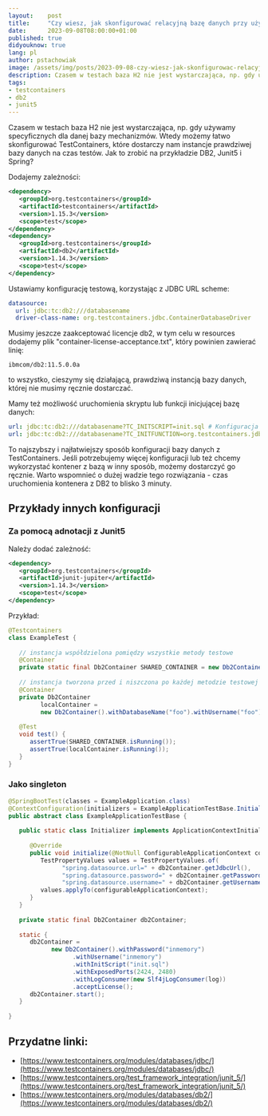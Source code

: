 ```yaml
---
layout:    post
title:     "Czy wiesz, jak skonfigurować relacyjną bazę danych przy użyciu TestContainers?"
date:      2023-09-08T08:00:00+01:00
published: true
didyouknow: true
lang: pl
author: pstachowiak
image: /assets/img/posts/2023-09-08-czy-wiesz-jak-skonfigurowac-relacyjna-baze-danych-przy-uzyciu-testcontainers/containership.jpg
description: Czasem w testach baza H2 nie jest wystarczająca, np. gdy używamy specyficznych dla danej bazy mechanizmów. Wtedy możemy łatwo skonfigurować TestContainers, które dostarczy nam instancje prawdziwej bazy danych na czas testów. Jak to zrobić na przykładzie DB2, Junit5 i Spring?
tags:
- testcontainers
- db2
- junit5
---
```

Czasem w testach baza H2 nie jest wystarczająca, np. gdy używamy specyficznych dla danej bazy mechanizmów. Wtedy możemy łatwo skonfigurować TestContainers, które dostarczy nam instancje prawdziwej bazy danych na czas testów.
Jak to zrobić na przykładzie DB2, Junit5 i Spring?

Dodajemy zależności: 
```xml
<dependency>
   <groupId>org.testcontainers</groupId>
   <artifactId>testcontainers</artifactId>
   <version>1.15.3</version>
   <scope>test</scope>
</dependency>
<dependency>
   <groupId>org.testcontainers</groupId>
   <artifactId>db2</artifactId>
   <version>1.14.3</version>
   <scope>test</scope>
</dependency>
```

Ustawiamy konfigurację testową, korzystając z JDBC URL scheme:
```yaml
datasource:
  url: jdbc:tc:db2:///databasename
  driver-class-name: org.testcontainers.jdbc.ContainerDatabaseDriver
```

Musimy jeszcze zaakceptować licencje db2, w tym celu w resources dodajemy plik "container-license-acceptance.txt", który powinien zawierać linię: 
```
ibmcom/db2:11.5.0.0a
```
to wszystko, cieszymy się działającą, prawdziwą instancją bazy danych, której nie musimy ręcznie dostarczać.

Mamy też możliwość uruchomienia skryptu lub funkcji inicjującej bazę danych:
```yaml
url: jdbc:tc:db2:///databasename?TC_INITSCRIPT=init.sql # Konfiguracja pliku inicjującego bazę
url: jdbc:tc:db2:///databasename?TC_INITFUNCTION=org.testcontainers.jdbc.JDBCDriverTest::sampleInitFunction  # Konfiguracja funkcji inicjującej
```
To najszybszy i najłatwiejszy sposób konfiguracji bazy danych z TestContainers. Jeśli potrzebujemy więcej konfiguracji lub też chcemy wykorzystać kontener z bazą w inny sposób, możemy dostarczyć go ręcznie.
Warto wspomnieć o dużej wadzie tego rozwiązania - czas uruchomienia kontenera z DB2 to blisko 3 minuty.

## Przykłady innych konfiguracji

### Za pomocą adnotacji z Junit5
Należy dodać zależność:
```xml
<dependency>
   <groupId>org.testcontainers</groupId>
   <artifactId>junit-jupiter</artifactId>
   <version>1.14.3</version>
   <scope>test</scope>
</dependency>
```

Przykład:
```java
@Testcontainers
class ExampleTest {
 
   // instancja współdzielona pomiędzy wszystkie metody testowe
   @Container
   private static final Db2Container SHARED_CONTAINER = new Db2Container();
 
   // instancja tworzona przed i niszczona po każdej metodzie testowej
   @Container
   private Db2Container
         localContainer =
         new Db2Container().withDatabaseName("foo").withUsername("foo").withPassword("secret");
 
   @Test
   void test() {
      assertTrue(SHARED_CONTAINER.isRunning());
      assertTrue(localContainer.isRunning());
   }
}
```

### Jako singleton
```java
@SpringBootTest(classes = ExampleApplication.class)
@ContextConfiguration(initializers = ExampleApplicationTestBase.Initializer.class)
public abstract class ExampleApplicationTestBase {
 
   public static class Initializer implements ApplicationContextInitializer<ConfigurableApplicationContext> {
 
      @Override
      public void initialize(@NotNull ConfigurableApplicationContext configurableApplicationContext) {
         TestPropertyValues values = TestPropertyValues.of(
               "spring.datasource.url=" + db2Container.getJdbcUrl(),
               "spring.datasource.password=" + db2Container.getPassword(),
               "spring.datasource.username=" + db2Container.getUsername());
         values.applyTo(configurableApplicationContext);
      }
   }
 
   private static final Db2Container db2Container;
 
   static {
      db2Container =
            new Db2Container().withPassword("inmemory")
                  .withUsername("inmemory")
                  .withInitScript("init.sql")
                  .withExposedPorts(2424, 2480)
                  .withLogConsumer(new Slf4jLogConsumer(log))
                  .acceptLicense();
      db2Container.start();
   }
 
}
```

## Przydatne linki:
- [https://www.testcontainers.org/modules/databases/jdbc/](https://www.testcontainers.org/modules/databases/jdbc/)
- [https://www.testcontainers.org/test_framework_integration/junit_5/](https://www.testcontainers.org/test_framework_integration/junit_5/)
- [https://www.testcontainers.org/modules/databases/db2/](https://www.testcontainers.org/modules/databases/db2/)